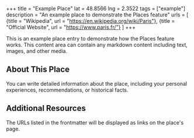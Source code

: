 +++
title = "Example Place"
lat = 48.8566
lng = 2.3522
tags = ["example"]
description = "An example place to demonstrate the Places feature"
urls = [
  {title = "Wikipedia", url = "https://en.wikipedia.org/wiki/Paris"},
  {title = "Official Website", url = "https://www.paris.fr/"}
]
+++

This is an example place entry to demonstrate how the Places feature works. This content area can contain any markdown content including text, images, and other media.

## About This Place

You can write detailed information about the place, including your personal experiences, recommendations, or historical facts.

## Additional Resources

The URLs listed in the frontmatter will be displayed as links on the place's page.
